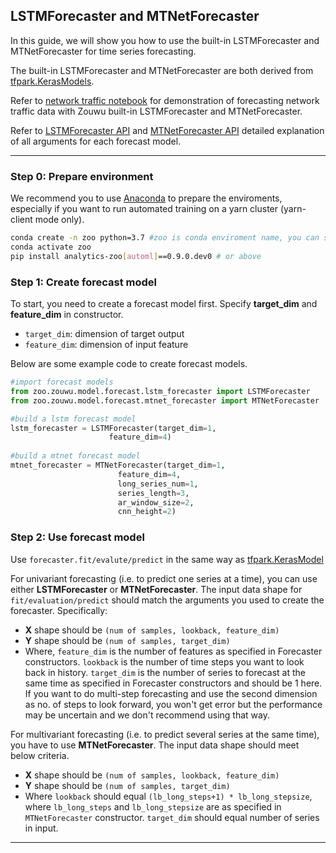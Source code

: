 
## LSTMForecaster and MTNetForecaster
In this guide, we will show you how to use the built-in LSTMForecaster and MTNetForecaster for time series forecasting.

The built-in LSTMForecaster and MTNetForecaster are both derived from [tfpark.KerasModels](https://analytics-zoo.github.io/master/#APIGuide/TFPark/model/). 

Refer to [network traffic notebook](https://github.com/intel-analytics/analytics-zoo/blob/master/pyzoo/zoo/zouwu/use-case/network_traffic/network_traffic_model_forecasting.ipynb) for demonstration of forecasting network traffic data with Zouwu built-in LSTMForecaster and MTNetForecaster.

Refer to [LSTMForecaster API](./API/LSTMForecaster.md) and [MTNetForecaster API](./API/MTNetForecaster.md) detailed explanation of all arguments for each forecast model.

---
### **Step 0: Prepare environment**
We recommend you to use [Anaconda](https://www.anaconda.com/distribution/#linux) to prepare the enviroments, especially if you want to run automated training on a yarn cluster (yarn-client mode only).
```bash
conda create -n zoo python=3.7 #zoo is conda enviroment name, you can set another name you like.
conda activate zoo
pip install analytics-zoo[automl]==0.9.0.dev0 # or above
```

### **Step 1: Create forecast model**
To start, you need to create a forecast model first. Specify **target_dim** and **feature_dim** in constructor. 

*  ```target_dim```: dimension of target output
*  ```feature_dim```: dimension of input feature


Below are some example code to create forecast models.

```python
#import forecast models
from zoo.zouwu.model.forecast.lstm_forecaster import LSTMForecaster
from zoo.zouwu.model.forecast.mtnet_forecaster import MTNetForecaster

#build a lstm forecast model
lstm_forecaster = LSTMForecaster(target_dim=1, 
                      feature_dim=4)
                      
#build a mtnet forecast model
mtnet_forecaster = MTNetForecaster(target_dim=1,
                        feature_dim=4,
                        long_series_num=1,
                        series_length=3,
                        ar_window_size=2,
                        cnn_height=2)
```
### **Step 2: Use forecast model**
Use ```forecaster.fit/evalute/predict``` in the same way as [tfpark.KerasModel](https://analytics-zoo.github.io/master/#APIGuide/TFPark/model/)

For univariant forecasting (i.e. to predict one series at a time), you can use either **LSTMForecaster** or **MTNetForecaster**. The input data shape for `fit/evaluation/predict` should match the arguments you used to create the forecaster. Specifically:

* **X** shape should be ```(num of samples, lookback, feature_dim)```
* **Y** shape should be ```(num of samples, target_dim)```
* Where, ```feature_dim``` is the number of features as specified in Forecaster constructors. ```lookback``` is the number of time steps you want to look back in history. ```target_dim``` is the number of series to forecast at the same time as specified in Forecaster constructors and should be 1 here. If you want to do multi-step forecasting and use the second dimension as no. of steps to look forward, you won't get error but the performance may be uncertain and we don't recommend using that way.


For multivariant forecasting (i.e. to predict several series at the same time), you have to use **MTNetForecaster**. The input data shape should meet below criteria.  

* **X** shape should be ```(num of samples, lookback, feature_dim)```
* **Y** shape should be ```(num of samples, target_dim)``` 
* Where ```lookback``` should equal ```(lb_long_steps+1) * lb_long_stepsize```, where ```lb_long_steps``` and ```lb_long_stepsize``` are as specified in ```MTNetForecaster``` constructor. ```target_dim``` should equal number of series in input.

---
